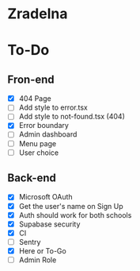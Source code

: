 # Zradelna

# To-Do

## Fron-end
- [x] 404 Page
- [ ] Add style to error.tsx
- [ ] Add style to not-found.tsx (404)
- [x] Error boundary
- [ ] Admin dashboard
- [ ] Menu page
- [ ] User choice
## Back-end
- [x] Microsoft OAuth
- [x] Get the user's name on Sign Up
- [x] Auth should work for both schools
- [x] Supabase security
- [x] CI
- [ ] Sentry
- [x] Here or To-Go
- [ ] Admin Role
